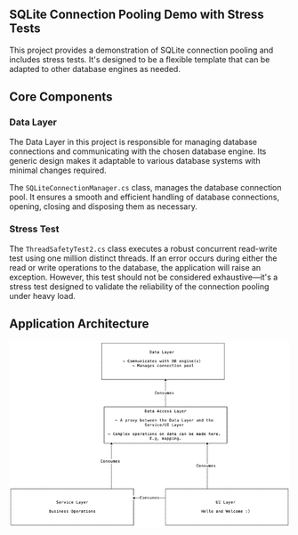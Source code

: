 ## SQLite Connection Pooling Demo with Stress Tests

This project provides a demonstration of SQLite connection pooling and includes stress tests. It's designed to be a flexible template that can be adapted to other database engines as needed.

## Core Components
### Data Layer

The Data Layer in this project is responsible for managing database connections and communicating with the chosen database engine. Its generic design makes it adaptable to various database systems with minimal changes required.

The `SQLiteConnectionManager.cs` class, manages the database connection pool. It ensures a smooth and efficient handling of database connections, opening, closing and disposing them as necessary.


### Stress Test
The `ThreadSafetyTest2.cs` class executes a robust concurrent read-write test using one million distinct threads. If an error occurs during either the read or write operations to the database, the application will raise an exception. However, this test should not be considered exhaustive—it's a stress test designed to validate the reliability of the connection pooling under heavy load.


## Application Architecture

![Architecture](resources/Multi-layer-app_sql_pooling.png?raw=true "Architecture")
